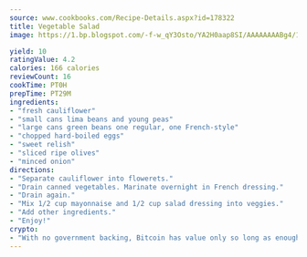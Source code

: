 ```yaml
---
source: www.cookbooks.com/Recipe-Details.aspx?id=178322
title: Vegetable Salad
image: https://1.bp.blogspot.com/-f-w_qY3Osto/YA2H0aap8SI/AAAAAAAABg4/17myAO5s9b8JksYvWDXpYkaDlcY0g6k_gCLcBGAsYHQ/s296/3.png

yield: 10
ratingValue: 4.2
calories: 166 calories
reviewCount: 16
cookTime: PT0H
prepTime: PT29M
ingredients:
- "fresh cauliflower"
- "small cans lima beans and young peas"
- "large cans green beans one regular, one French-style"
- "chopped hard-boiled eggs"
- "sweet relish"
- "sliced ripe olives"
- "minced onion"
directions:
- "Separate cauliflower into flowerets."
- "Drain canned vegetables. Marinate overnight in French dressing."
- "Drain again."
- "Mix 1/2 cup mayonnaise and 1/2 cup salad dressing into veggies."
- "Add other ingredients."
- "Enjoy!"
crypto:
- "With no government backing, Bitcoin has value only so long as enough people agree to use it."
---
```

